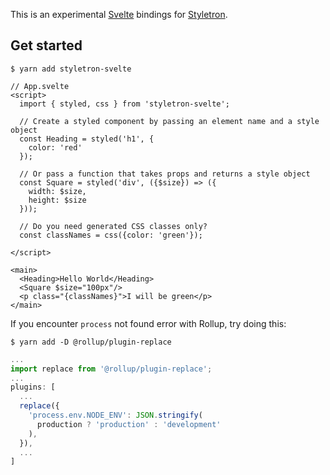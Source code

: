 This is an experimental [Svelte](https://svelte.dev/) bindings for [Styletron](https://github.com/styletron/styletron).

## Get started

```shell
$ yarn add styletron-svelte
```

```svelte
// App.svelte
<script>
  import { styled, css } from 'styletron-svelte';

  // Create a styled component by passing an element name and a style object
  const Heading = styled('h1', {
    color: 'red'
  });

  // Or pass a function that takes props and returns a style object
  const Square = styled('div', ({$size}) => ({
    width: $size,
    height: $size
  }));

  // Do you need generated CSS classes only?
  const classNames = css({color: 'green'});

</script>

<main>
  <Heading>Hello World</Heading>
  <Square $size="100px"/>
  <p class="{classNames}">I will be green</p>
</main>
```

If you encounter `process` not found error with Rollup, try doing this:

```shell
$ yarn add -D @rollup/plugin-replace
```

```js
...
import replace from '@rollup/plugin-replace';
...
plugins: [
  ...
  replace({
    'process.env.NODE_ENV': JSON.stringify(
      production ? 'production' : 'development'
    ),
  }),
  ...
]

```
